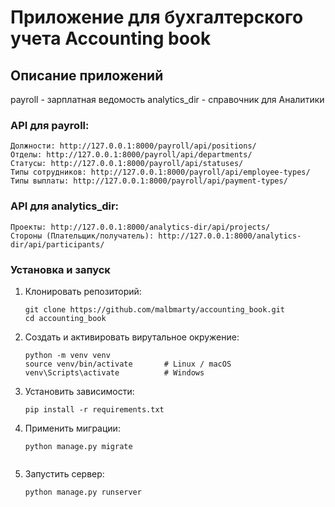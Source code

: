 # Приложение для бухгалтерского учета Accounting book

## Описание приложений
payroll - зарплатная ведомость
analytics_dir - справочник для Аналитики

### API для payroll:
    Должности: http://127.0.0.1:8000/payroll/api/positions/
    Отделы: http://127.0.0.1:8000/payroll/api/departments/
    Статусы: http://127.0.0.1:8000/payroll/api/statuses/
    Типы сотрудников: http://127.0.0.1:8000/payroll/api/employee-types/
    Типы выплаты: http://127.0.0.1:8000/payroll/api/payment-types/

### API для analytics_dir:
    Проекты: http://127.0.0.1:8000/analytics-dir/api/projects/
    Стороны (Плательщик/получатель): http://127.0.0.1:8000/analytics-dir/api/participants/
### Установка и запуск
1. Клонировать репозиторий:
   ```
   git clone https://github.com/malbmarty/accounting_book.git
   cd accounting_book

2. Создать и активировать вирутальное окружение:
    ```
    python -m venv venv
    source venv/bin/activate       # Linux / macOS
    venv\Scripts\activate          # Windows

3. Установить зависимости:
    ```
    pip install -r requirements.txt
4. Применить миграции:
    ```
    python manage.py migrate
  
5. Запустить сервер:
    ```
    python manage.py runserver
    ```